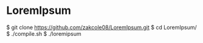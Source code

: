 # LoremIpsum

$ git clone https://github.com/zakcole08/LoremIpsum.git
$ cd LoremIpsum/
$ ./compile.sh
$ ./loremipsum
